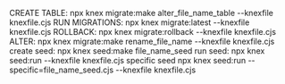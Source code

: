 CREATE TABLE:
npx knex migrate:make alter_file_name_table --knexfile knexfile.cjs
RUN MIGRATIONS:
npx knex migrate:latest --knexfile knexfile.cjs
ROLLBACK:
npx knex migrate:rollback --knexfile knexfile.cjs
ALTER:
npx knex migrate:make rename_file_name --knexfile knexfile.cjs
create seed:
npx knex seed:make file_name_seed
run seed:
npx knex seed:run --knexfile knexfile.cjs
specific seed
npx knex seed:run --specific=file_name_seed.cjs --knexfile knexfile.cjs

